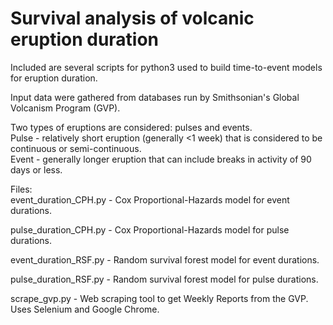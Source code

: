 # Survival analysis of volcanic eruption duration

Included are several scripts for python3 used to build time-to-event models for eruption duration.<br>

Input data were gathered from databases run by Smithsonian's Global Volcanism Program (GVP).<br>

Two types of eruptions are considered: pulses and events.<br>
Pulse - relatively short eruption (generally <1 week) that is considered to be continuous or semi-continuous.<br>
Event - generally longer eruption that can include breaks in activity of 90 days or less.

Files:<br>
event_duration_CPH.py - Cox Proportional-Hazards model for event durations.<br>

pulse_duration_CPH.py - Cox Proportional-Hazards model for pulse durations.<br>

event_duration_RSF.py - Random survival forest model for event durations.<br>

pulse_duration_RSF.py - Random survival forest model for pulse durations.<br>

scrape_gvp.py - Web scraping tool to get Weekly Reports from the GVP. Uses Selenium and Google Chrome.<br>
